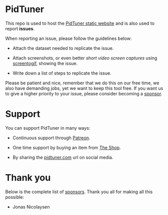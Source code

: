 # PidTuner

This repo is used to host the [PidTuner static website](https://pidtuner.com/) and is also used to report **issues**.

When reporting an issue, please follow the guidelines below:

* Attach the dataset needed to replicate the issue.

* Attach screenshots, or even better *short video screen captures* using [screentogif](https://www.screentogif.com/), showing the issue.

* Write down a list of steps to replicate the issue.

Please be patient and nice, remember that we do this on our free time, we also have demanding jobs, yet we want to keep this tool free. If you want us to give a higher priority to your issue, please consider becoming a [sponsor](https://www.patreon.com/pidtuner).

# Support

You can support PidTuner in many ways:

* Continuous support through [Patreon](https://www.patreon.com/pidtuner).

* One time support by buying an item from [The Shop](https://teespring.com/pidtuner).

* By sharing the [pidtuner.com](https://pidtuner.com/) url on social media.

# Thank you

Below is the complete list of [sponsors](https://www.patreon.com/pidtuner). Thank you all for making all this possible:

* Jonas Nicolaysen

